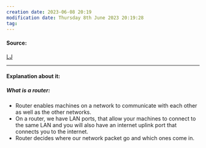 ```yaml
---
creation date: 2023-06-08 20:19
modification date: Thursday 8th June 2023 20:19:28
tag: 
---
```


#### Source:
[LJ](https://linuxjourney.com/lesson/what-is-a-router)

--------------------------------------

#### Explanation about it:

##### What is a router:

* Router enables machines on a network to communicate with each other as well as the other networks.
* On a router, we have LAN ports, that allow your machines to connect to the same LAN and you will also have an internet uplink port that connects you to the internet.
* Router decides where our network packet go and which ones come in.
